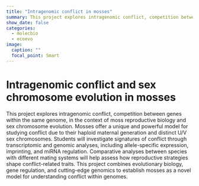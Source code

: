 ```yaml
---
title: "Intragenomic conflict in mosses"
summary: This project explores intragenomic conflict, competition between genes within the same genome, in moss reproductive biology and sex chromosome evolution.
show_date: false
categories:
  - molecbio
  - ecoevo
image:
  caption: ""
  focal_point: Smart
---
```


# Intragenomic conflict and sex chromosome evolution in mosses

This project explores intragenomic conflict, competition between genes within the same genome, in the context of moss reproductive biology and sex chromosome evolution. Mosses offer a unique and powerful model for studying conflict due to their haploid maternal generation and distinct U/V sex chromosomes. Students will investigate signatures of conflict through transcriptomic and genomic analyses, including allele-specific expression, imprinting, and miRNA regulation. Comparative analyses between species with different mating systems will help assess how reproductive strategies shape conflict-related traits. This project combines evolutionary biology, gene regulation, and cutting-edge genomics to establish mosses as a novel model for understanding conflict within genomes.

